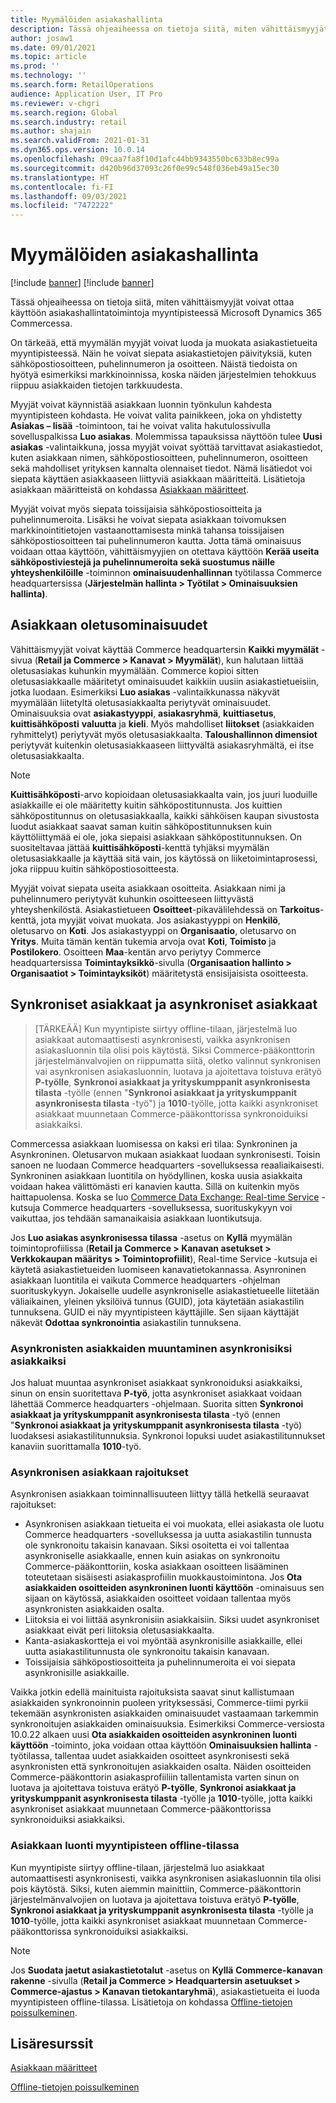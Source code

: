 ```yaml
---
title: Myymälöiden asiakashallinta
description: Tässä ohjeaiheessa on tietoja siitä, miten vähittäismyyjät voivat ottaa käyttöön asiakashallintatoimintoja myyntipisteessä Microsoft Dynamics 365 Commercessa.
author: josaw1
ms.date: 09/01/2021
ms.topic: article
ms.prod: ''
ms.technology: ''
ms.search.form: RetailOperations
audience: Application User, IT Pro
ms.reviewer: v-chgri
ms.search.region: Global
ms.search.industry: retail
ms.author: shajain
ms.search.validFrom: 2021-01-31
ms.dyn365.ops.version: 10.0.14
ms.openlocfilehash: 09caa7fa8f10d1afc44bb9343550bc633b8ec99a
ms.sourcegitcommit: d420b96d37093c26f0e99c548f036eb49a15ec30
ms.translationtype: HT
ms.contentlocale: fi-FI
ms.lasthandoff: 09/03/2021
ms.locfileid: "7472222"
---
```

# <a name="customer-management-in-stores"></a>Myymälöiden asiakashallinta

[!include [banner](includes/banner.md)]
[!include [banner](includes/preview-banner.md)]

Tässä ohjeaiheessa on tietoja siitä, miten vähittäismyyjät voivat ottaa käyttöön asiakashallintatoimintoja myyntipisteessä Microsoft Dynamics 365 Commercessa.

On tärkeää, että myymälän myyjät voivat luoda ja muokata asiakastietueita myyntipisteessä. Näin he voivat siepata asiakastietojen päivityksiä, kuten sähköpostiosoitteen, puhelinnumeron ja osoitteen. Näistä tiedoista on hyötyä esimerkiksi markkinoinnissa, koska näiden järjestelmien tehokkuus riippuu asiakkaiden tietojen tarkkuudesta.

Myyjät voivat käynnistää asiakkaan luonnin työnkulun kahdesta myyntipisteen kohdasta. He voivat valita painikkeen, joka on yhdistetty **Asiakas – lisää** -toimintoon, tai he voivat valita hakutulossivulla sovelluspalkissa **Luo asiakas**. Molemmissa tapauksissa näyttöön tulee **Uusi asiakas** -valintaikkuna, jossa myyjät voivat syöttää tarvittavat asiakastiedot, kuten asiakkaan nimen, sähköpostiosoitteen, puhelinnumeron, osoitteen sekä mahdolliset yrityksen kannalta olennaiset tiedot. Nämä lisätiedot voi siepata käyttäen asiakkaaseen liittyviä asiakkaan määritteitä. Lisätietoja asiakkaan määritteistä on kohdassa [Asiakkaan määritteet](dev-itpro/customer-attributes.md).

Myyjät voivat myös siepata toissijaisia sähköpostiosoitteita ja puhelinnumeroita. Lisäksi he voivat siepata asiakkaan toivomuksen markkinointitietojen vastaanottamisesta minkä tahansa toissijaisen sähköpostiosoitteen tai puhelinnumeron kautta. Jotta tämä ominaisuus voidaan ottaa käyttöön, vähittäismyyjien on otettava käyttöön **Kerää useita sähköpostiviestejä ja puhelinnumeroita sekä suostumus näille yhteyshenkilöille** -toiminnon **ominaisuudenhallinnan** työtilassa Commerce headquartersissa (**Järjestelmän hallinta \> Työtilat \> Ominaisuuksien hallinta)**.

## <a name="default-customer-properties"></a>Asiakkaan oletusominaisuudet

Vähittäismyyjät voivat käyttää Commerce headquartersin **Kaikki myymälät** -sivua (**Retail ja Commerce \> Kanavat \> Myymälät**), kun halutaan liittää oletusasiakas kuhunkin myymälään. Commerce kopioi sitten oletusasiakkaalle määritetyt ominaisuudet kaikkiin uusiin asiakastietueisiin, jotka luodaan. Esimerkiksi **Luo asiakas** -valintaikkunassa näkyvät myymälään liitetyltä oletusasiakkaalta periytyvät ominaisuudet. Ominaisuuksia ovat **asiakastyyppi**, **asiakasryhmä**, **kuittiasetus**, **kuittisähköposti** **valuutta** ja **kieli**. Myös mahdolliset **liitokset** (asiakkaiden ryhmittelyt) periytyvät myös oletusasiakkaalta. **Taloushallinnon dimensiot** periytyvät kuitenkin oletusasiakkaaseen liittyvältä asiakasryhmältä, ei itse oletusasiakkaalta.

> [!NOTE]
> **Kuittisähköposti**-arvo kopioidaan oletusasiakkaalta vain, jos juuri luoduille asiakkaille ei ole määritetty kuitin sähköpostitunnusta. Jos kuittien sähköpostitunnus on oletusasiakkaalla, kaikki sähköisen kaupan sivustosta luodut asiakkaat saavat saman kuitin sähköpostitunnuksen kuin käyttöliittymää ei ole, joka siepaisi asiakkaan sähköpostitunnuksen. On suositeltavaa jättää **kuittisähköposti**-kenttä tyhjäksi myymälän oletusasiakkaalle ja käyttää sitä vain, jos käytössä on liiketoimintaprosessi, joka riippuu kuitin sähköpostiosoitteesta. 

Myyjät voivat siepata useita asiakkaan osoitteita. Asiakkaan nimi ja puhelinnumero periytyvät kuhunkin osoitteeseen liittyvästä yhteyshenkilöstä. Asiakastietueen **Osoitteet**-pikavälilehdessä on **Tarkoitus**-kenttä, jota myyjät voivat muokata. Jos asiakastyyppi on **Henkilö**, oletusarvo on **Koti**. Jos asiakastyyppi on **Organisaatio**, oletusarvo on **Yritys**. Muita tämän kentän tukemia arvoja ovat **Koti**, **Toimisto**  ja **Postilokero**. Osoitteen **Maa**-kentän arvo periytyy Commerce headquartersissa **Toimintayksikkö**-sivulla (**Organisaation hallinto \> Organisaatiot \> Toimintayksiköt**) määritetystä ensisijaisista osoitteesta.

## <a name="sync-customers-and-async-customers"></a>Synkroniset asiakkaat ja asynkroniset asiakkaat

> [TÄRKEÄÄ] Kun myyntipiste siirtyy offline-tilaan, järjestelmä luo asiakkaat automaattisesti asynkronisesti, vaikka asynkronisen asiakasluonnin tila olisi pois käytöstä. Siksi Commerce-pääkonttorin järjestelmänvalvojien on riippumatta siitä, oletko valinnut synkronisen vai asynkronisen asiakasluonnin, luotava ja ajoitettava toistuva erätyö **P-työlle**, **Synkronoi asiakkaat ja yrityskumppanit asynkronisesta tilasta** -työlle (ennen "**Synkronoi asiakkaat ja yrityskumppanit asynkronisesta tilasta** -työ") ja **1010**-työlle, jotta kaikki asynkroniset asiakkaat muunnetaan Commerce-pääkonttorissa synkronoiduiksi asiakkaiksi.

Commercessa asiakkaan luomisessa on kaksi eri tilaa: Synkroninen ja Asynkroninen. Oletusarvon mukaan asiakkaat luodaan synkronisesti. Toisin sanoen ne luodaan Commerce headquarters -sovelluksessa reaaliaikaisesti. Synkroninen asiakkaan luontitila on hyödyllinen, koska uusia asiakkaita voidaan hakea välittömästi eri kanavien kautta. Sillä on kuitenkin myös haittapuolensa. Koska se luo [Commerce Data Exchange: Real-time Service](dev-itpro/define-retail-channel-communications-cdx.md#realtime-service) -kutsuja Commerce headquarters -sovelluksessa, suorituskykyyn voi vaikuttaa, jos tehdään samanaikaisia asiakkaan luontikutsuja.

Jos **Luo asiakas asynkronisessa tilassa** -asetus on **Kyllä** myymälän toimintoprofiilissa (**Retail ja Commerce \> Kanavan asetukset \> Verkkokaupan määritys \> Toimintoprofiilit**), Real-time Service -kutsuja ei käytetä asiakastietueiden luomiseen kanavatietokannassa. Asynroninen asiakkaan luontitila ei vaikuta Commerce headquarters -ohjelman suorituskykyyn. Jokaiselle uudelle asynkroniselle asiakastietueelle liitetään väliaikainen, yleinen yksilöivä tunnus (GUID), jota käytetään asiakastilin tunnuksena. GUID ei näy myyntipisteen käyttäjille. Sen sijaan käyttäjät näkevät **Odottaa synkronointia** asiakastilin tunnuksena. 

### <a name="convert-async-customers-to-sync-customers"></a>Asynkronisten asiakkaiden muuntaminen asynkronisiksi asiakkaiksi

Jos haluat muuntaa asynkroniset asiakkaat synkronoiduksi asiakkaiksi, sinun on ensin suoritettava **P-työ**, jotta asynkroniset asiakkaat voidaan lähettää Commerce headquarters -ohjelmaan. Suorita sitten **Synkronoi asiakkaat ja yrityskumppanit asynkronisesta tilasta** -työ (ennen "**Synkronoi asiakkaat ja yrityskumppanit asynkronisesta tilasta** -työ) luodaksesi asiakastilitunnuksia. Synkronoi lopuksi uudet asiakastilitunnukset kanaviin suorittamalla **1010**-työ.

### <a name="async-customer-limitations"></a>Asynkronisen asiakkaan rajoitukset

Asynkronisen asiakkaan toiminnallisuuteen liittyy tällä hetkellä seuraavat rajoitukset:

- Asynkronisen asiakkaan tietueita ei voi muokata, ellei asiakasta ole luotu Commerce headquarters -sovelluksessa ja uutta asiakastilin tunnusta ole synkronoitu takaisin kanavaan. Siksi osoitetta ei voi tallentaa asynkroniselle asiakkaalle, ennen kuin asiakas on synkronoitu Commerce-pääkonttoriin, koska asiakkaan osoitteen lisääminen toteutetaan sisäisesti asiakasprofiilin muokkaustoimintona. Jos **Ota asiakkaiden osoitteiden asynkroninen luonti käyttöön** -ominaisuus sen sijaan on käytössä, asiakkaiden osoitteet voidaan tallentaa myös asynkronisten asiakkaiden osalta.
- Liitoksia ei voi liittää asynkronisiin asiakkaisiin. Siksi uudet asynkroniset asiakkaat eivät peri liitoksia oletusasiakkaalta.
- Kanta-asiakaskortteja ei voi myöntää asynkronisille asiakkaille, ellei uutta asiakastilitunnusta ole synkronoitu takaisin kanavaan.
- Toissijaisia sähköpostiosoitteita ja puhelinnumeroita ei voi siepata asynkronisille asiakkaille.

Vaikka jotkin edellä mainituista rajoituksista saavat sinut kallistumaan asiakkaiden synkronoinnin puoleen yrityksessäsi, Commerce-tiimi pyrkii tekemään asynkronisten asiakkaiden ominaisuudet vastaamaan tarkemmin synkronoitujen asiakkaiden ominaisuuksia. Esimerkiksi Commerce-versiosta 10.0.22 alkaen uusi **Ota asiakkaiden osoitteiden asynkroninen luonti käyttöön** -toiminto, joka voidaan ottaa käyttöön **Ominaisuuksien hallinta** -työtilassa, tallentaa uudet asiakkaiden osoitteet asynkronisesti sekä asynkronisten että synkronoitujen asiakkaiden osalta. Näiden osoitteiden Commerce-pääkonttorin asiakasprofiiliin tallentamista varten sinun on luotava ja ajoitettava toistuva erätyö **P-työlle**, **Synkronoi asiakkaat ja yrityskumppanit asynkronisesta tilasta** -työlle ja **1010**-työlle, jotta kaikki asynkroniset asiakkaat muunnetaan Commerce-pääkonttorissa synkronoiduiksi asiakkaiksi.

### <a name="customer-creation-in-pos-offline-mode"></a>Asiakkaan luonti myyntipisteen offline-tilassa

Kun myyntipiste siirtyy offline-tilaan, järjestelmä luo asiakkaat automaattisesti asynkronisesti, vaikka asynkronisen asiakasluonnin tila olisi pois käytöstä. Siksi, kuten aiemmin mainittiin, Commerce-pääkonttorin järjestelmänvalvojien on luotava ja ajoitettava toistuva erätyö **P-työlle**, **Synkronoi asiakkaat ja yrityskumppanit asynkronisesta tilasta** -työlle ja **1010**-työlle, jotta kaikki asynkroniset asiakkaat muunnetaan Commerce-pääkonttorissa synkronoiduiksi asiakkaiksi.

> [!NOTE]
> Jos **Suodata jaetut asiakastietotalut** -asetus on **Kyllä** **Commerce-kanavan rakenne** -sivulla (**Retail ja Commerce \> Headquartersin asetuukset \> Commerce-ajastus \> Kanavan tietokantaryhmä**), asiakastietueita ei luoda myyntipisteen offline-tilassa. Lisätietoja on kohdassa [Offline-tietojen poissulkeminen](dev-itpro/implementation-considerations-cdx.md#offline-data-exclusion).

## <a name="additional-resources"></a>Lisäresurssit

[Asiakkaan määritteet](dev-itpro/customer-attributes.md)

[Offline-tietojen poissulkeminen](dev-itpro/implementation-considerations-cdx.md#offline-data-exclusion)
